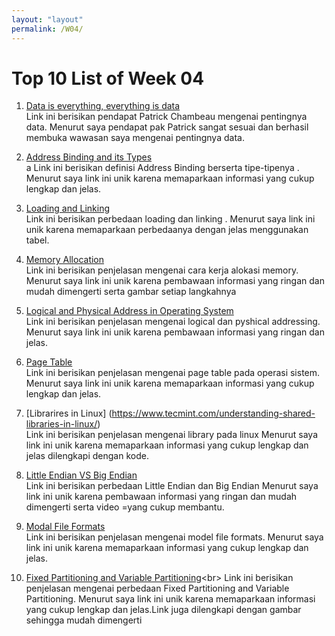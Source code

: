 ```yaml
---
layout: "layout"
permalink: /W04/
---
```


# Top 10 List of Week 04

1. [Data is everything, everything is data](https://www.finextra.com/blogposting/14821/data-is-everything-everything-is-data)<br>
Link ini berisikan pendapat Patrick Chambeau mengenai pentingnya data. 
Menurut saya pendapat pak Patrick sangat sesuai dan berhasil membuka wawasan saya mengenai pentingnya data.

2. [Address Binding and its Types](https://www.geeksforgeeks.org/address-binding-and-its-types/)<br>a
Link ini berisikan definisi Address Binding berserta tipe-tipenya . 
Menurut saya link ini unik karena memaparkaan informasi yang cukup lengkap dan jelas.

3. [Loading and Linking](https://www.geeksforgeeks.org/difference-between-loading-and-linking/)<br>
Link ini berisikan perbedaan loading dan linking . 
Menurut saya link ini unik karena memaparkaan perbedaanya dengan jelas menggunakan tabel.

4. [Memory Allocation](http://www.cs.uah.edu/~rcoleman/Common/C_Reference/MemoryAlloc.html)<br>
Link ini berisikan penjelasan mengenai cara kerja alokasi memory.
Menurut saya link ini unik karena pembawaan informasi yang ringan dan mudah dimengerti serta gambar setiap langkahnya

5. [Logical and Physical Address in Operating System](https://www.geeksforgeeks.org/logical-and-physical-address-in-operating-system/)<br>
Link ini berisikan penjelasan mengenai logical dan pyshical addressing.
Menurut saya link ini unik karena pembawaan informasi yang ringan dan jelas.

6. [Page Table](https://www.javatpoint.com/os-page-table)<br>
Link ini berisikan penjelasan mengenai page table pada operasi sistem.
Menurut saya link ini unik karena memaparkaan informasi yang cukup lengkap dan jelas.

7. [Librarires in Linux] (https://www.tecmint.com/understanding-shared-libraries-in-linux/)<br>
Link ini berisikan penjelasan mengenai library pada linux
Menurut saya link ini unik karena memaparkaan informasi yang cukup lengkap dan jelas dilengkapi dengan kode.

8. [Little Endian VS Big Endian](https://searchnetworking.techtarget.com/definition/big-endian-and-little-endian)<br>
Link ini berisikan perbedaan Little Endian dan Big Endian
Menurut saya link ini unik karena pembawaan informasi yang ringan dan mudah dimengerti serta video =yang cukup membantu.

9. [Modal File Formats](https://www.gurobi.com/documentation/9.1/refman/model_file_formats.html)<br>
Link ini berisikan penjelasan mengenai model file formats.
Menurut saya link ini unik karena memaparkaan informasi yang cukup lengkap dan jelas.

10. [Fixed Partitioning and Variable Partitioning](https://www.geeksforgeeks.org/difference-between-fixed-partitioning-and-variable-partitioning/#:~:text=Multi-programming%20with%20variable%20partitioning,enough%20for%20it%20to%20fit.)<br>
Link ini berisikan penjelasan mengenai perbedaan Fixed Partitioning and Variable Partitioning.
Menurut saya link ini unik karena memaparkaan informasi yang cukup lengkap dan jelas.Link juga dilengkapi dengan gambar sehingga mudah dimengerti



